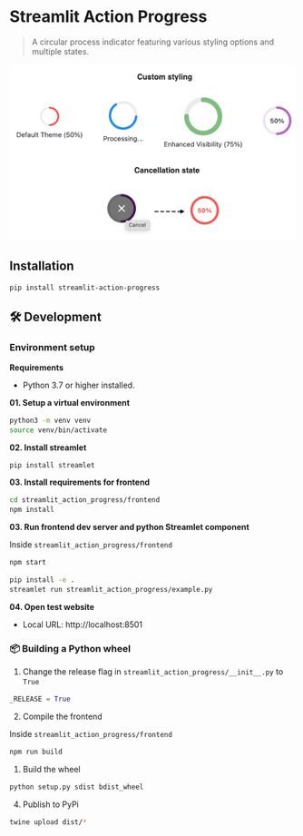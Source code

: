 # Streamlit Action Progress

> A circular process indicator featuring various styling options and multiple states.

![preview](preview.png)

## Installation

```bash
pip install streamlit-action-progress
```





## 🛠️ Development

### Environment setup

**Requirements**

- Python 3.7 or higher installed.

**01. Setup a virtual environment**
```bash
python3 -m venv venv
source venv/bin/activate
```

**02. Install streamlet**

```bash
pip install streamlet
```


**03. Install requirements for frontend**

```bash
cd streamlit_action_progress/frontend
npm install
```

**03. Run frontend dev server and python Streamlet component**

Inside `streamlit_action_progress/frontend`

```bash
npm start
```

```bash
pip install -e .
streamlet run streamlit_action_progress/example.py
```



**04. Open test website**

- Local URL: http://localhost:8501


### 📦 Building a Python wheel

01. Change the release flag in `streamlit_action_progress/__init__.py` to `True`

```python
_RELEASE = True
```

02. Compile the frontend

Inside `streamlit_action_progress/frontend`

```bash
npm run build
```


1.   Build the wheel

```bash
python setup.py sdist bdist_wheel
```

04. Publish to PyPi
```bash
twine upload dist/*
```